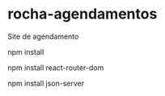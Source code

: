 # rocha-agendamentos

Site de agendamento

npm install

npm install react-router-dom

npm install json-server
